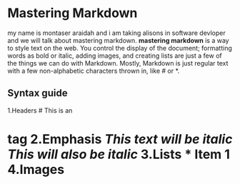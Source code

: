 # Mastering Markdown
my name is montaser araidah and i am taking alisons in software devloper and we will talk about mastering markdown.
**mastering markdown** is a way to style text on the web. You control the display of the document; formatting words as bold or italic, adding images, and creating lists are just a few of the things we can do with Markdown. Mostly, Markdown is just regular text with a few non-alphabetic characters thrown in, like # or *.
## Syntax guide
1.Headers # This is an <h1> tag
2.Emphasis *This text will be italic*
_This will also be italic_
3.Lists * Item 1
4.Images
